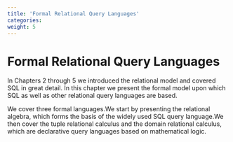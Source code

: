 ```yaml
---
title: 'Formal Relational Query Languages' 
categories:
weight: 5
--- 
```


# Formal Relational Query Languages

In Chapters 2 through 5 we introduced the relational model and covered SQL in great detail. In this chapter we present the formal model upon which SQL as well as other relational query languages are based.

We cover three formal languages.We start by presenting the relational algebra, which forms the basis of the widely used SQL query language.We then cover the tuple relational calculus and the domain relational calculus, which are declarative query languages based on mathematical logic.
